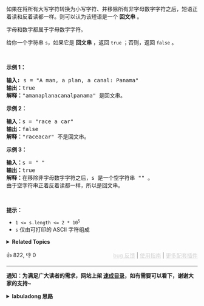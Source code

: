 <p>如果在将所有大写字符转换为小写字符、并移除所有非字母数字字符之后，短语正着读和反着读都一样。则可以认为该短语是一个 <strong>回文串</strong> 。</p>

<p>字母和数字都属于字母数字字符。</p>

<p>给你一个字符串 <code>s</code>，如果它是 <strong>回文串</strong> ，返回 <code>true</code><em> </em>；否则，返回<em> </em><code>false</code><em> </em>。</p>

<p>&nbsp;</p>

<p><strong>示例 1：</strong></p>

<pre>
<strong>输入:</strong> s = "A man, a plan, a canal: Panama"
<strong>输出：</strong>true
<strong>解释：</strong>"amanaplanacanalpanama" 是回文串。
</pre>

<p><strong>示例 2：</strong></p>

<pre>
<strong>输入：</strong>s = "race a car"
<strong>输出：</strong>false
<strong>解释：</strong>"raceacar" 不是回文串。
</pre>

<p><strong>示例 3：</strong></p>

<pre>
<strong>输入：</strong>s = " "
<strong>输出：</strong>true
<strong>解释：</strong>在移除非字母数字字符之后，s 是一个空字符串 "" 。
由于空字符串正着反着读都一样，所以是回文串。
</pre>

<p>&nbsp;</p>

<p><strong>提示：</strong></p>

<ul> 
 <li><code>1 &lt;= s.length &lt;= 2 * 10<sup>5</sup></code></li> 
 <li><code>s</code> 仅由可打印的 ASCII 字符组成</li> 
</ul>

<details><summary><strong>Related Topics</strong></summary>双指针 | 字符串</details><br>

<div>👍 822, 👎 0<span style='float: right;'><span style='color: gray;'><a href='https://github.com/labuladong/fucking-algorithm/issues' target='_blank' style='color: lightgray;text-decoration: underline;'>bug 反馈</a> | <a href='https://labuladong.online/algo/fname.html?fname=jb插件简介' target='_blank' style='color: lightgray;text-decoration: underline;'>使用指南</a> | <a href='https://labuladong.online/algo/' target='_blank' style='color: lightgray;text-decoration: underline;'>更多配套插件</a></span></span></div>

<div id="labuladong"><hr>

**通知：为满足广大读者的需求，网站上架 [速成目录](https://labuladong.online/algo/intro/quick-learning-plan/)，如有需要可以看下，谢谢大家的支持~**

<details><summary><strong>labuladong 思路</strong></summary>


<div id="labuladong_solution_zh">

## 基本思路

这道题很简单，只要先把所有字符转化成小写，并过滤掉空格和标点这类字符，然后对剩下的字符执行 [数组双指针技巧汇总](https://labuladong.online/algo/essential-technique/array-two-pointers-summary/) 中提到的两端向中心的双指针算法即可。

**详细题解**：
  - [【练习】数组双指针经典习题](https://labuladong.online/algo/problem-set/array-two-pointers/)

</div>





<div id="solution">

## 解法代码



<div class="tab-panel"><div class="tab-nav">
<button data-tab-item="cpp" class="tab-nav-button btn " data-tab-group="default" onclick="switchTab(this)">cpp🤖</button>

<button data-tab-item="python" class="tab-nav-button btn " data-tab-group="default" onclick="switchTab(this)">python🤖</button>

<button data-tab-item="java" class="tab-nav-button btn active" data-tab-group="default" onclick="switchTab(this)">java🟢</button>

<button data-tab-item="go" class="tab-nav-button btn " data-tab-group="default" onclick="switchTab(this)">go🤖</button>

<button data-tab-item="javascript" class="tab-nav-button btn " data-tab-group="default" onclick="switchTab(this)">javascript🤖</button>
</div><div class="tab-content">
<div data-tab-item="cpp" class="tab-item " data-tab-group="default"><div class="highlight">

```cpp
// 注意：cpp 代码由 chatGPT🤖 根据我的 java 代码翻译。
// 本代码的正确性已通过力扣验证，如有疑问，可以对照 java 代码查看。

class Solution {
public:
    bool isPalindrome(string s) {
        // 先把所有字符转化成小写，并过滤掉空格和标点这类字符
        string sb;
        for (int i = 0; i < s.length(); i++) {
            char c = s[i];
            if (isalnum(c)) {
                sb += tolower(c);
            }
        }

        // 然后对剩下的这些目标字符执行双指针算法，判断回文串
        s = sb;
        // 一左一右两个指针相向而行
        int left = 0, right = s.length() - 1;
        while (left < right) {
            if (s[left] != s[right]) {
                return false;
            }
            left++;
            right--;
        }
        return true;
    }
};
```

</div></div>

<div data-tab-item="python" class="tab-item " data-tab-group="default"><div class="highlight">

```python
# 注意：python 代码由 chatGPT🤖 根据我的 java 代码翻译。
# 本代码的正确性已通过力扣验证，如有疑问，可以对照 java 代码查看。

class Solution:
    def isPalindrome(self, s: str) -> bool:
        # 先把所有字符转化成小写，并过滤掉空格和标点这类字符
        sb = []
        for c in s:
            if c.isalnum():
                sb.append(c.lower())
        
        # 然后对剩下的这些目标字符执行双指针算法，判断回文串
        s = ''.join(sb)
        # 一左一右两个指针相向而行
        left, right = 0, len(s) - 1
        while left < right:
            if s[left] != s[right]:
                return False
            left += 1
            right -= 1
        return True
```

</div></div>

<div data-tab-item="java" class="tab-item active" data-tab-group="default"><div class="highlight">

```java
class Solution {
    public boolean isPalindrome(String s) {
        // 先把所有字符转化成小写，并过滤掉空格和标点这类字符
        StringBuilder sb = new StringBuilder();
        for (int i = 0; i < s.length(); i++) {
            char c = s.charAt(i);
            if (Character.isLetterOrDigit(c)) {
                sb.append(Character.toLowerCase(c));
            }
        }

        // 然后对剩下的这些目标字符执行双指针算法，判断回文串
        s = sb.toString();
        // 一左一右两个指针相向而行
        int left = 0, right = s.length() - 1;
        while (left < right) {
            if (s.charAt(left) != s.charAt(right)) {
                return false;
            }
            left++;
            right--;
        }
        return true;
    }
}
```

</div></div>

<div data-tab-item="go" class="tab-item " data-tab-group="default"><div class="highlight">

```go
// 注意：go 代码由 chatGPT🤖 根据我的 java 代码翻译。
// 本代码的正确性已通过力扣验证，如有疑问，可以对照 java 代码查看。

func isPalindrome(s string) bool {
    // 先把所有字符转化成小写，并过滤掉空格和标点这类字符
    var sb strings.Builder
    for i := 0; i < len(s); i++ {
        c := s[i]
        if unicode.IsLetter(rune(c)) || unicode.IsDigit(rune(c)) {
            sb.WriteByte(byte(unicode.ToLower(rune(c))))
        }
    }

    // 然后对剩下的这些目标字符执行双指针算法，判断回文串
    filtered := sb.String()
    // 一左一右两个指针相向而行
    left, right := 0, len(filtered)-1
    for left < right {
        if filtered[left] != filtered[right] {
            return false
        }
        left++
        right--
    }
    return true
}
```

</div></div>

<div data-tab-item="javascript" class="tab-item " data-tab-group="default"><div class="highlight">

```javascript
// 注意：javascript 代码由 chatGPT🤖 根据我的 java 代码翻译。
// 本代码的正确性已通过力扣验证，如有疑问，可以对照 java 代码查看。

var isPalindrome = function(s) {
    // 先把所有字符转化成小写，并过滤掉空格和标点这类字符
    let sb = [];
    for (let i = 0; i < s.length; i++) {
        let c = s.charAt(i);
        if (/[a-zA-Z0-9]/.test(c)) {
            sb.push(c.toLowerCase());
        }
    }

    // 然后对剩下的这些目标字符执行双指针算法，判断回文串
    s = sb.join('');
    // 一左一右两个指针相向而行
    let left = 0, right = s.length - 1;
    while (left < right) {
        if (s.charAt(left) !== s.charAt(right)) {
            return false;
        }
        left++;
        right--;
    }
    return true;
};
```

</div></div>
</div></div>

<hr /><details open hint-container details><summary style="font-size: medium"><strong>🎃🎃 算法可视化 🎃🎃</strong></summary><div id="data_valid-palindrome"  category="leetcode" ></div><div class="resizable aspect-ratio-container" style="height: 100%;">
<div id="iframe_valid-palindrome"></div></div>
</details><hr /><br />

</div>
</details>
</div>





